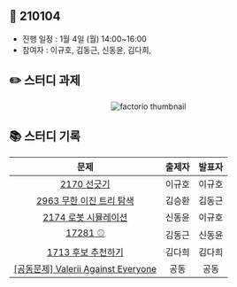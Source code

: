 ## 📅 210104
- 진행 일정 : 1월 4일 (월) 14:00~16:00
- 참여자 : 이규호, 김동근, 신동윤, 김다희, 

## ✏️ 스터디 과제
 <p align="center">
  <img src="https://user-images.githubusercontent.com/40848918/103416896-f40eff80-4bcb-11eb-8d3e-71a06d7c690f.png" alt="factorio thumbnail"/>
</p> 



## 📚 스터디 기록

|           문제            |               출제자          |    발표자    |           
| :-----------------------: | :-------------------------------: | :---------------: | 
| [2170 선긋기](https://www.acmicpc.net/problem/2170) | 이규호 | 이규호 |
| [2963 무한 이진 트리 탐색](https://www.acmicpc.net/problem/2963) | 김승환 | 김동근 |
| [2174 로봇 시뮬레이션](https://www.acmicpc.net/problem/2174) | 신동윤 | 이규호 |
| [17281 ⚾](https://www.acmicpc.net/problem/17281) | 김동근 | 신동윤 |
| [1713 후보 추천하기](https://www.acmicpc.net/problem/1713) | 김다희 | 김다희 |
| [\[공동문제\] Valerii Against Everyone](https://codeforces.com/contest/1438/problem/B) | 공동 | 공동 |
